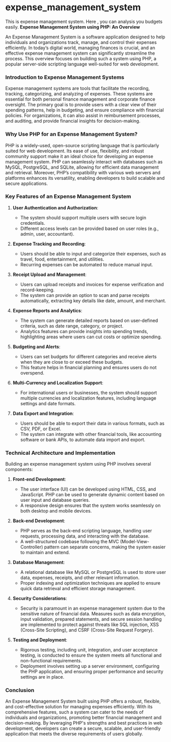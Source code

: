 # expense_management_system
This is expense management system. Here , you can analysis you budgets easily.
**Expense Management System using PHP: An Overview**

An Expense Management System is a software application designed to help individuals and organizations track, manage, and control their expenses efficiently. In today’s digital world, managing finances is crucial, and an effective expense management system can significantly streamline the process. This overview focuses on building such a system using PHP, a popular server-side scripting language well-suited for web development.

### Introduction to Expense Management Systems

Expense management systems are tools that facilitate the recording, tracking, categorizing, and analyzing of expenses. These systems are essential for both personal finance management and corporate finance oversight. The primary goal is to provide users with a clear view of their spending patterns, help in budgeting, and ensure compliance with financial policies. For organizations, it can also assist in reimbursement processes, and auditing, and provide financial insights for decision-making.

### Why Use PHP for an Expense Management System?

PHP is a widely-used, open-source scripting language that is particularly suited for web development. Its ease of use, flexibility, and robust community support make it an ideal choice for developing an expense management system. PHP can seamlessly interact with databases such as MySQL, PostgreSQL, and SQLite, allowing for efficient data management and retrieval. Moreover, PHP’s compatibility with various web servers and platforms enhances its versatility, enabling developers to build scalable and secure applications.

### Key Features of an Expense Management System

1. **User Authentication and Authorization**: 
   - The system should support multiple users with secure login credentials.
   - Different access levels can be provided based on user roles (e.g., admin, user, accountant).

2. **Expense Tracking and Recording**: 
   - Users should be able to input and categorize their expenses, such as travel, food, entertainment, and utilities.
   - Recurring expenses can be automated to reduce manual input.

3. **Receipt Upload and Management**: 
   - Users can upload receipts and invoices for expense verification and record-keeping.
   - The system can provide an option to scan and parse receipts automatically, extracting key details like date, amount, and merchant.

4. **Expense Reports and Analytics**: 
   - The system can generate detailed reports based on user-defined criteria, such as date range, category, or project.
   - Analytics features can provide insights into spending trends, highlighting areas where users can cut costs or optimize spending.

5. **Budgeting and Alerts**: 
   - Users can set budgets for different categories and receive alerts when they are close to or exceed these budgets.
   - This feature helps in financial planning and ensures users do not overspend.

6. **Multi-Currency and Localization Support**: 
   - For international users or businesses, the system should support multiple currencies and localization features, including language settings and date formats.

7. **Data Export and Integration**: 
   - Users should be able to export their data in various formats, such as CSV, PDF, or Excel.
   - The system can integrate with other financial tools, like accounting software or bank APIs, to automate data import and export.

### Technical Architecture and Implementation

Building an expense management system using PHP involves several components:

1. **Front-end Development**: 
   - The user interface (UI) can be developed using HTML, CSS, and JavaScript. PHP can be used to generate dynamic content based on user input and database queries.
   - A responsive design ensures that the system works seamlessly on both desktop and mobile devices.

2. **Back-end Development**: 
   - PHP serves as the back-end scripting language, handling user requests, processing data, and interacting with the database.
   - A well-structured codebase following the MVC (Model-View-Controller) pattern can separate concerns, making the system easier to maintain and extend.

3. **Database Management**: 
   - A relational database like MySQL or PostgreSQL is used to store user data, expenses, receipts, and other relevant information.
   - Proper indexing and optimization techniques are applied to ensure quick data retrieval and efficient storage management.

4. **Security Considerations**: 
   - Security is paramount in an expense management system due to the sensitive nature of financial data. Measures such as data encryption, input validation, prepared statements, and secure session handling are implemented to protect against threats like SQL injection, XSS (Cross-Site Scripting), and CSRF (Cross-Site Request Forgery).

5. **Testing and Deployment**: 
   - Rigorous testing, including unit, integration, and user acceptance testing, is conducted to ensure the system meets all functional and non-functional requirements.
   - Deployment involves setting up a server environment, configuring the PHP application, and ensuring proper performance and security settings are in place.

### Conclusion

An Expense Management System built using PHP offers a robust, flexible, and cost-effective solution for managing expenses efficiently. With its comprehensive features, such a system can cater to the needs of individuals and organizations, promoting better financial management and decision-making. By leveraging PHP's strengths and best practices in web development, developers can create a secure, scalable, and user-friendly application that meets the diverse requirements of users globally.

